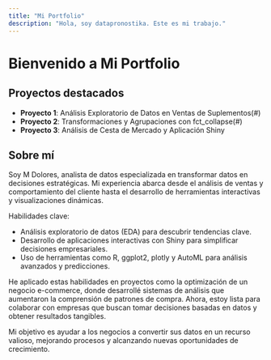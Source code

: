 ```yaml
---
title: "Mi Portfolio"
description: "Hola, soy datapronostika. Este es mi trabajo."
---
```

# Bienvenido a Mi Portfolio

## Proyectos destacados
- **Proyecto 1**: Análisis Exploratorio de Datos en Ventas de Suplementos(#)
- **Proyecto 2**: Transformaciones y Agrupaciones con fct_collapse(#)
- **Proyecto 3**: Análisis de Cesta de Mercado y Aplicación Shiny

## Sobre mí
Soy M Dolores, analista de datos especializada en transformar datos en decisiones estratégicas. Mi experiencia abarca desde el análisis de ventas y comportamiento del cliente hasta el desarrollo de herramientas interactivas y visualizaciones dinámicas.

Habilidades clave:
- Análisis exploratorio de datos (EDA) para descubrir tendencias clave.
- Desarrollo de aplicaciones interactivas con Shiny para simplificar decisiones empresariales.
- Uso de herramientas como R, ggplot2, plotly y AutoML para análisis avanzados y predicciones.

He aplicado estas habilidades en proyectos como la optimización de un negocio e-commerce, donde desarrollé sistemas de análisis que aumentaron la comprensión de patrones de compra. Ahora, estoy lista para colaborar con empresas que buscan tomar decisiones basadas en datos y obtener resultados tangibles.

Mi objetivo es ayudar a los negocios a convertir sus datos en un recurso valioso, mejorando procesos y alcanzando nuevas oportunidades de crecimiento.
